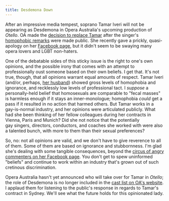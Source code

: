 ```yaml
---
title: Desdemona Down
---
```


After an impressive media tempest, soprano Tamar Iveri will not be appearing as Desdemona in Opera Australia's upcoming production of _Otello_. OA made the [decision to replace Tamar](http://www.limelightmagazine.com.au/Article/388712,opera-australia-parts-company-with-tamar-iveri.aspx) after the singer's [homophobic remarks](may-she-never-work-again/) were made public. She recently gave a prickly, quasi-apology on her [Facebook page](https://www.facebook.com/tamariverisoprano/posts/10152123104307204?fref=nf), but it didn't seem to be swaying many opera lovers and LGBT non-haters.

One of the debatable sides of this sticky issue is the right to one's own opinions, and the possible irony that comes with an attempt to professionally oust someone based on their own beliefs. I get that. It's not true, though, that all opinions warrant equal amounts of respect. Tamar Iveri (and/or, perhaps, [her husband](http://www.limelightmagazine.com.au/Article/388712,opera-australia-parts-company-with-tamar-iveri.aspx)) showed gross levels of homophobia and ignorance, and recklessly low levels of professional tact. I _suppose_ a personally-held belief that homosexuals are comparable to "fecal masses" is harmless enough if it stays an inner-monologue; homophobia _could_ get a pass if it resulted in no action that harmed others. But Tamar works in a gay-is-normal industry, and her opinions were articulated publicly. What had she been thinking of her fellow colleagues during her contracts in Vienna, Paris and Munich? Did she not notice that the potentially gay singers, directors, conductors, and coaches she worked with were also a talented bunch, with more to them than their sexual preferences?

So, no: not all opinions are valid, and we don't have to give reverence to all of them. Some of them are based on ignorance and stubbornness. I'm glad she's dealing with some tangible consequences, beyond the [circus of angry commenters on her Facebook page](https://www.facebook.com/tamariverisoprano?fref=nf). You don't get to spew uninformed "beliefs" and continue to work within an industry that's grown out of such cretinous discrimination.

Opera Australia hasn't yet announced who will take over for Tamar in _Otello_; the role of Desdemona is no longer included in the [cast list on OA's website](https://opera.org.au/whatson/events/otellosydney). I applaud them for listening to the public's response in regards to Tamar's contract in Sydney. We'll see what the future holds for this opinionated lady.
